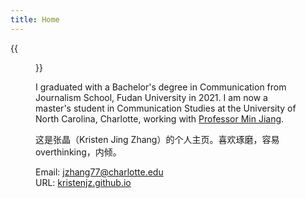 ```yaml
---
title: Home
---
```


{{<figure src="/image/Myself.jpg" caption="World Erotic Arts Museum, Miami. Photo by myself in December 2022. ">}}

I graduated with a Bachelor's degree in Communication from Journalism School, Fudan University in 2021.  I am now a master's student in Communication Studies at the University of North Carolina, Charlotte, working with [Professor Min Jiang](https://pages.charlotte.edu/min-jiang/). 

这是张晶（Kristen Jing Zhang）的个人主页。喜欢琢磨，容易overthinking，内倾。

Email: jzhang77@charlotte.edu\
URL: [kristenjz.github.io](https://kristenjz.github.io/)
